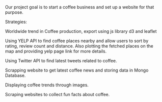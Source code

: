 


Our project goal is to start a coffee business and set up a website for that purpose.

Strategies: 

Worldwide trend in Coffee production, export  using js library d3 and leaflet
  
Using YELP API to find coffee places nearby and allow users to sort by rating, review count and distance. Also plotting the fetched places on the map and providing yelp page link for more details.

Using Twitter API to find latest tweets related to coffee.

Scrapping website to get latest coffee news and storing data in Mongo Database.

Displaying coffee trends through images.

Scraping websites to collect fun facts about coffee.



